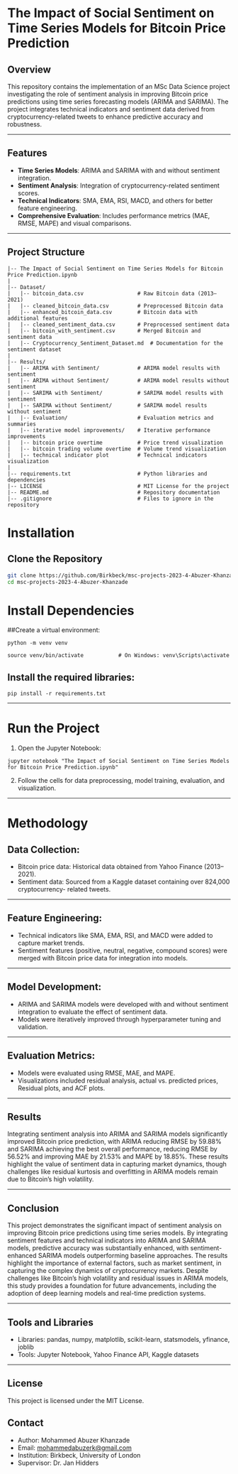 # The Impact of Social Sentiment on Time Series Models for Bitcoin Price Prediction

## Overview
This repository contains the implementation of an MSc Data Science project investigating the role of sentiment analysis in improving Bitcoin price predictions using time series forecasting models (ARIMA and SARIMA). The project integrates technical indicators and sentiment data derived from cryptocurrency-related tweets to enhance predictive accuracy and robustness.

---

## Features
- **Time Series Models**: ARIMA and SARIMA with and without sentiment integration.
- **Sentiment Analysis**: Integration of cryptocurrency-related sentiment scores.
- **Technical Indicators**: SMA, EMA, RSI, MACD, and others for better feature engineering.
- **Comprehensive Evaluation**: Includes performance metrics (MAE, RMSE, MAPE) and visual comparisons.

---

## Project Structure
```plaintext
|-- The Impact of Social Sentiment on Time Series Models for Bitcoin Price Prediction.ipynb
|
|-- Dataset/
|   |-- bitcoin_data.csv                 # Raw Bitcoin data (2013–2021)
|   |-- cleaned_bitcoin_data.csv         # Preprocessed Bitcoin data
|   |-- enhanced_bitcoin_data.csv        # Bitcoin data with additional features
|   |-- cleaned_sentiment_data.csv       # Preprocessed sentiment data
|   |-- bitcoin_with_sentiment.csv       # Merged Bitcoin and sentiment data
|   |-- Cryptocurrency_Sentiment_Dataset.md  # Documentation for the sentiment dataset
|
|-- Results/
|   |-- ARIMA with Sentiment/            # ARIMA model results with sentiment
|   |-- ARIMA without Sentiment/         # ARIMA model results without sentiment
|   |-- SARIMA with Sentiment/           # SARIMA model results with sentiment
|   |-- SARIMA without Sentiment/        # SARIMA model results without sentiment
|   |-- Evaluation/                      # Evaluation metrics and summaries
|   |-- iterative model improvements/    # Iterative performance improvements
|   |-- bitcoin price overtime           # Price trend visualization
|   |-- bitcoin trading volume overtime  # Volume trend visualization
|   |-- technical indicator plot         # Technical indicators visualization
|
|-- requirements.txt                     # Python libraries and dependencies
|-- LICENSE                              # MIT License for the project
|-- README.md                            # Repository documentation
|-- .gitignore                           # Files to ignore in the repository
```

# Installation

## Clone the Repository
```bash
git clone https://github.com/Birkbeck/msc-projects-2023-4-Abuzer-Khanzade.git
cd msc-projects-2023-4-Abuzer-Khanzade
```
# Install Dependencies
##Create a virtual environment:
```
python -m venv venv
```
```
source venv/bin/activate           # On Windows: venv\Scripts\activate

```


## Install the required libraries:
```
pip install -r requirements.txt
```
---

# Run the Project
1. Open the Jupyter Notebook:
```
jupyter notebook "The Impact of Social Sentiment on Time Series Models for Bitcoin Price Prediction.ipynb"
```

2. Follow the cells for data preprocessing, model training, evaluation, and visualization.

---

# Methodology

## Data Collection:

- Bitcoin price data: Historical data obtained from Yahoo Finance (2013–2021).
- Sentiment data: Sourced from a Kaggle dataset containing over 824,000 cryptocurrency-  related tweets.

---

## Feature Engineering:

- Technical indicators like SMA, EMA, RSI, and MACD were added to capture market trends.
- Sentiment features (positive, neutral, negative, compound scores) were merged with Bitcoin price data for integration into models.

---

## Model Development:

- ARIMA and SARIMA models were developed with and without sentiment integration to evaluate the effect of sentiment data.
- Models were iteratively improved through hyperparameter tuning and validation.

---

## Evaluation Metrics:

- Models were evaluated using RMSE, MAE, and MAPE.
- Visualizations included residual analysis, actual vs. predicted prices, Residual plots, and ACF plots.

---

## Results

Integrating sentiment analysis into ARIMA and SARIMA models significantly improved Bitcoin price prediction, with ARIMA reducing RMSE by 59.88% and SARIMA achieving the best overall performance, reducing RMSE by 56.52% and improving MAE by 21.53% and MAPE by 18.85%. These results highlight the value of sentiment data in capturing market dynamics, though challenges like residual kurtosis and overfitting in ARIMA models remain due to Bitcoin’s high volatility.

---

## Conclusion

This project demonstrates the significant impact of sentiment analysis on improving Bitcoin price predictions using time series models. By integrating sentiment features and technical indicators into ARIMA and SARIMA models, predictive accuracy was substantially enhanced, with sentiment-enhanced SARIMA models outperforming baseline approaches. The results highlight the importance of external factors, such as market sentiment, in capturing the complex dynamics of cryptocurrency markets. Despite challenges like Bitcoin’s high volatility and residual issues in ARIMA models, this study provides a foundation for future advancements, including the adoption of deep learning models and real-time prediction systems.

---

## Tools and Libraries

- Libraries: pandas, numpy, matplotlib, scikit-learn, statsmodels, yfinance, joblib
- Tools: Jupyter Notebook, Yahoo Finance API, Kaggle datasets

---

## License
This project is licensed under the MIT License.

## Contact
- Author: Mohammed Abuzer Khanzade
- Email: mohammedabuzerk@gmail.com
- Institution: Birkbeck, University of London
- Supervisor: Dr. Jan Hidders

